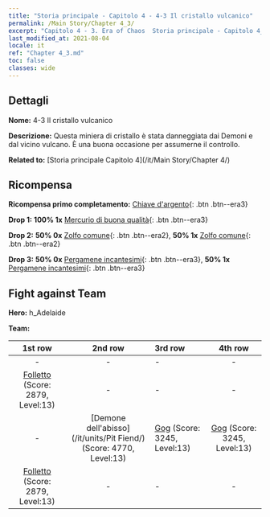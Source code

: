 ```yaml
---
title: "Storia principale - Capitolo 4 - 4-3 Il cristallo vulcanico"
permalink: /Main Story/Chapter 4_3/
excerpt: "Capitolo 4 - 3. Era of Chaos  Storia principale - Capitolo 4_3. 4-3 Il cristallo vulcanico"
last_modified_at: 2021-08-04
locale: it
ref: "Chapter 4_3.md"
toc: false
classes: wide
---
```


## Dettagli

 **Nome:** 4-3 Il cristallo vulcanico

 **Descrizione:** Questa miniera di cristallo è stata danneggiata dai Demoni e dal vicino vulcano. È una buona occasione per assumerne il controllo.

 **Related to:** [Storia principale Capitolo 4](/it/Main Story/Chapter 4/)

## Ricompensa

 **Ricompensa primo completamento:** [Chiave d'argento](/ItemsIT/con_693/){: .btn .btn--era3}

 **Drop 1:** **100% 1x** [Mercurio di buona qualità](/ItemsIT/mat_14/){: .btn .btn--era3}

 **Drop 2:** **50% 0x** [Zolfo comune](/ItemsIT/mat_9/){: .btn .btn--era2}, **50% 1x** [Zolfo comune](/ItemsIT/mat_9/){: .btn .btn--era2}

 **Drop 3:** **50% 0x** [Pergamene incantesimi](/ItemsIT/con_694/){: .btn .btn--era3}, **50% 1x** [Pergamene incantesimi](/ItemsIT/con_694/){: .btn .btn--era3}


## Fight against Team
 **Hero:** h_Adelaide

 **Team:**


  | 1st row | 2nd row | 3rd row | 4th row |
  |:----:|:----:|:----|:----:|
  | - | - | - | - |
  | [Folletto](/it/units/Imp/) (Score: 2879, Level:13)  | - | - | - |
  | - | [Demone dell'abisso](/it/units/Pit Fiend/) (Score: 4770, Level:13)  | [Gog](/it/units/Gog/) (Score: 3245, Level:13)  | [Gog](/it/units/Gog/) (Score: 3245, Level:13)  |
  | [Folletto](/it/units/Imp/) (Score: 2879, Level:13)  | - | - | - |


